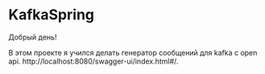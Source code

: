 # KafkaSpring

Добрый день!

В этом проекте я учился делать генератор сообщений для kafka с open api.
http://localhost:8080/swagger-ui/index.html#/.
